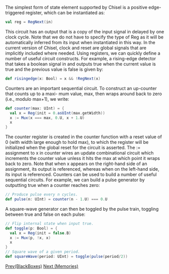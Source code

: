 The simplest form of state element supported by Chisel is a positive edge-triggered register, which can be instantiated as:
```scala
val reg = RegNext(in)
```
This circuit has an output that is a copy of the input signal in delayed by one clock cycle. Note that we do not have to specify the type of Reg as it will be automatically inferred from its input when instantiated in this way. In the current version of Chisel, clock and reset are global signals that are implicitly included where needed.
Using registers, we can quickly define a number of useful circuit constructs. For example, a rising-edge detector that takes a boolean signal in and outputs true when the current value is true and the previous value is false is given by:
```scala
def risingedge(x: Bool) = x && !RegNext(x)
```
Counters are an important sequential circuit. To construct an up-counter that counts up to a maxi- mum value, max, then wraps around back to zero (i.e., modulo max+1), we write:
```scala
def counter(max: UInt) = {
  val x = Reg(init = 0.asUInt(max.getWidth))
  x := Mux(x === max, 0.U, x + 1.U)
  x
}
```
The counter register is created in the counter function with a reset value of 0 (with width large enough to hold max), to which the register will be initialized when the global reset for the circuit is asserted. The := assignment to x in counter wires an update combinational circuit which increments the counter value unless it hits the max at which point it wraps back to zero. Note that when x appears on the right-hand side of an assignment, its output is referenced, whereas when on the left-hand side, its input is referenced.
Counters can be used to build a number of useful sequential circuits. For example, we can build a pulse generator by outputting true when a counter reaches zero:
```scala
// Produce pulse every n cycles.
def pulse(n: UInt) = counter(n - 1.U) === 0.U
```
A square-wave generator can then be toggled by the pulse train, toggling between true and false on each pulse:
```scala
// Flip internal state when input true.
def toggle(p: Bool) = {
  val x = Reg(init = false.B)
  x := Mux(p, !x, x)
  x
}
// Square wave of a given period.
def squareWave(period: UInt) = toggle(pulse(period/2))
```
[Prev(BlackBoxes)](BlackBoxes) [Next (Memories)](Memories)